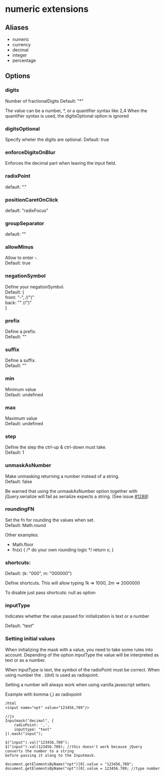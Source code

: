 # numeric extensions
## Aliases

- numeric
- currency
- decimal
- integer
- percentage

## Options
### digits
Number of fractionalDigits
Default: "*"

The value can be a number, *, or a quantifier syntax like 2,4
When the quantifier syntax is used, the digitsOptional option is ignored

### digitsOptional
Specify wheter the digits are optional.
Default: true

### enforceDigitsOnBlur 
Enforces the decimal part when leaving the input field.

### radixPoint
default: "."

### positionCaretOnClick
default: "radixFocus"
		
### groupSeparator
default: ""
		
### allowMinus
Allow to enter -.  
Default: true

### negationSymbol
Define your negationSymbol.  
Default: {  
  front: "-", //"("  
  back: "" //")"  
}

### prefix
Define a prefix.  
Default: ""

### suffix
Define a suffix.  
Default: ""

### min
Minimum value  
Default: undefined

### max
Maximum value  
Default: undefined

### step
Define the step the ctrl-up & ctrl-down must take.  
Default: 1

### unmaskAsNumber
Make unmasking returning a number instead of a string.  
Default: false

Be warned that using the unmaskAsNumber option together with jQuery.serialize will fail as serialize expects a string. (See issue [#1288])


[#1288]: https://github.com/RobinHerbots/jquery.inputmask/issues/1288

### roundingFN
Set the fn for rounding the values when set.  
Default: Math.round

Other examples:
- Math.floor 
- fn(x) { /* do your own rounding logic */ return x; }

### shortcuts: 
Default: {k: "000", m: "000000"}

Define shortcuts. 
This will allow typing 1k => 1000, 2m => 2000000
 
To disable just pass shortcuts: null as option

### inputType
Indicates whether the value passed for initialization is text or a number

Default: "text"

### Setting initial values

When initializing the mask with a value, you need to take some rules into account.
Depending of the option inputType the value will be interpreted as text or as a number.

When inputType is text, the symbol of the radixPoint must be correct.  When using number the . (dot) is used as radixpoint.

Setting a number will always work when using vanilla javascript setters.

Example with komma (,) as radixpoint
```
/html
<input name="npt" value="123456,789"/>

//js
Inputmask("decimal", {
    radixPoint: ',',
    inputtype: "text"
}).mask("input");

$("input").val("123456,789");
$("input").val(123456.789); //this doesn't work because jQuery converts the number to a string
before passing it along to the Inputmask.

document.getElementsByName("npt")[0].value = "123456,789";
document.getElementsByName("npt")[0].value = 123456.789; //type number

```